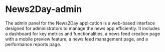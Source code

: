 # News2Day-admin
 The admin panel for the News2Day application is a web-based interface designed for administrators to manage the news app efficiently. It includes a dashboard for key metrics and functionalities, a news feed creation page with a mobile preview feature, a news feed management page, and a performance reports page.
